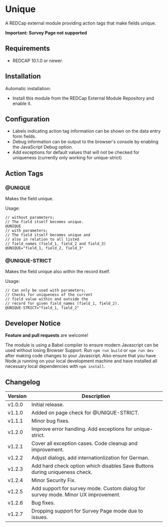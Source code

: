 # Unique

A REDCap external module providing action tags that make fields unique.

**Important: Survey Page not supported**

## Requirements

- REDCAP 10.1.0 or newer.

## Installation

Automatic installation:

- Install this module from the REDCap External Module Repository and enable it.

## Configuration

- Labels indicating action tag information can be shown on the data entry form fields.
- Debug information can be output to the browser's console by enabling the JavaScript Debug option.
- Add exceptions for default values that will not be checked for uniqueness (currently only working for unique-strict)


## Action Tags

### @UNIQUE

Makes the field unique.

Usage:

```JS
// without parameters; 
// The field itself becomes unique.
@UNIQUE
// with parameters; 
// The field itself becomes unique and 
// also in relation to all listed 
// field_names (field_1, field_2 and field_3)
@UNIQUE="field_1, field_2, field_3"
```

### @UNIQUE-STRICT

Makes the field unique also within the record itself.

Usage:

```JS
// Can only be used with parameters;  
// Checks for uniqueness of the current 
// field value within and outside the 
// record for given field_names (field_1, field_2).
@UNIQUE-STRICT="field_1, field_2"
```



## Developer Notice

**Feature and pull requests** are welcome!

The module is using a Babel compiler to ensure modern Javascript can be used without losing Browser Support. 
Run `npm run build` or `npm run dev` after making code changes to your Javascript.
Also ensure that you have Node.js running on your local development machine and have installed all necessary local dependencies with `npm install`.


## Changelog

Version | Description
------- | --------------------
v1.0.0  | Initial release.
v1.1.0  | Added on page check for @UNIQUE-STRICT.
v1.1.1  | Minor bug fixes.
v1.2.0  | Improve error handling. Add exceptions for unique-strict.
v1.2.1  | Cover all exception cases. Code cleanup and improvement.
v1.2.2  | Adjust dialogs, add internationlization for German.
v1.2.3  | Add hard check option which disables Save Buttons during uniqueness check.
v1.2.4  | Minor Security Fix.
v1.2.5  | Add support for survey mode. Custom dialog for survey mode. Minor UX improvement.
v1.2.6  | Bug fixes.
v1.2.7  | Dropping support for Survey Page mode due to issues.